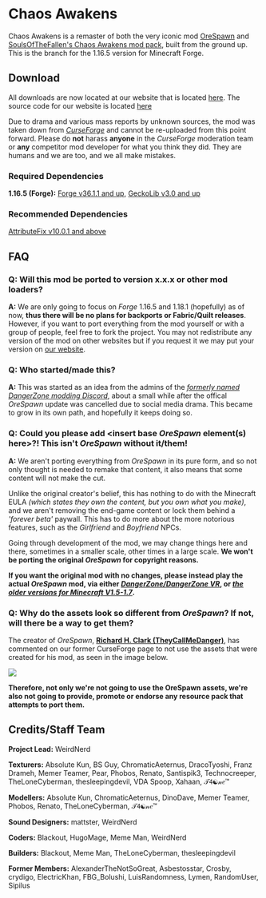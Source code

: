 # Chaos Awakens
Chaos Awakens is a remaster of both the very iconic mod [OreSpawn](https://www.orespawn.com/download/) and [SoulsOfTheFallen's Chaos Awakens mod pack](https://web.archive.org/web/20180314164908/http://www.dangerzonegame.net/mods.html), built from the ground up. This is the branch for the 1.16.5 version for Minecraft Forge.

## Download
All downloads are now located at our website that is located [here](https://chaosawakens.github.io/?#downloadsDiv). The source code for our website is located [here](https://github.com/ChaosAwakens/chaosawakens.github.io)

Due to drama and various mass reports by unknown sources, the mod was taken down from [*CurseForge*](https://www.curseforge.com/minecraft/mc-mods) and cannot be re-uploaded from this point forward. Please do **not** harass **anyone** in the *CurseForge* moderation team or **any** competitor mod developer for what you think they did. They are humans and we are too, and we all make mistakes.

### Required Dependencies
**1.16.5 (Forge):** [Forge v36.1.1 and up](https://files.minecraftforge.net/net/minecraftforge/forge/index_1.16.5.html), [GeckoLib v3.0 and up](https://www.curseforge.com/minecraft/mc-mods/geckolib/files/all?filter-game-version=1738749986%3a70886)
### Recommended Dependencies
[AttributeFix v10.0.1 and above](https://www.curseforge.com/minecraft/mc-mods/attributefix/files/all?filter-game-version=1738749986%3a70886)

## FAQ
### Q: Will this mod be ported to version x.x.x or other mod loaders?
**A:** We are only going to focus on *Forge* 1.16.5 and 1.18.1 (hopefully) as of now, **thus there will be no plans for backports or Fabric/Quilt releases**. However, if you want to port everything from the mod yourself or with a group of people, feel free to fork the project. You may not redistribute any version of the mod on other websites but if you request it we may put your version on [our website](https://chaosawakens.github.io/?#downloadsDiv).

### Q: Who started/made this?
**A:** This was started as an idea from the admins of the [*formerly named DangerZone modding Discord*](https://discord.gg/hs6FJEDtMd), about a small while after the offical *OreSpawn* update was cancelled due to social media drama. This became to grow in its own path, and hopefully it keeps doing so.

### Q: Could you please add \<insert base *OreSpawn* element(s) here\>?! This isn't *OreSpawn* without it/them!
**A:** We aren't porting everything from *OreSpawn* in its pure form, and so not only thought is needed to remake that content, it also means that some content will not make the cut.

Unlike the original creator's belief, this has nothing to do with the Minecraft EULA *(which states they own the content, but you own what you make)*, and we aren't removing the end-game content or lock them behind a *'forever beta'* paywall. This has to do more about the more notorious features, such as the *Girlfriend* and *Boyfriend* NPCs.

Going through development of the mod, we may change things here and there, sometimes in a smaller scale, other times in a large scale. __We won't be porting the original *OreSpawn* for copyright reasons.__

__If you want the original mod with no changes, please instead play the actual *OreSpawn* mod, via either [*DangerZone/DangerZone VR*](https://www.orespawn.com/download/), or [*the older versions for Minecraft V1.5-1.7*](https://dangerzone-archive.weebly.com/orespawn.html).__

### Q: Why do the assets look so different from *OreSpawn*? If not, will there be a way to get them?
The creator of *OreSpawn*, [**Richard H. Clark (TheyCallMeDanger)**](https://www.youtube.com/channel/UC_Tsf31uosncmWCICYO52Dw), has commented on our former CurseForge page to not use the assets that were created for his mod, as seen in the image below.

![](https://cdn.discordapp.com/attachments/836006424781914154/846513645580189706/unknown.png)

**Therefore, not only we're not going to use the OreSpawn assets, we're also not going to provide, promote or endorse any resource pack that attempts to port them.**

## Credits/Staff Team
**Project Lead:** WeirdNerd

**Texturers:** Absolute Kun, BS Guy, ChromaticAeternus, DracoTyoshi, Franz Drameh, Memer Teamer, Pear, Phobos, Renato, Santispik3, Technocreeper, TheLoneCyberman, thesleepingdevil, VDA Spoop, Xahaan, 𝒯𝟦☯𝓃𝑒™

**Modellers:** Absolute Kun, ChromaticAeternus, DinoDave, Memer Teamer, Phobos, Renato, TheLoneCyberman, 𝒯𝟦☯𝓃𝑒™

**Sound Designers:** mattster, WeirdNerd

**Coders:** Blackout, HugoMage, Meme Man, WeirdNerd

**Builders:** Blackout, Meme Man, TheLoneCyberman, thesleepingdevil

**Former Members:** AlexanderTheNotSoGreat, Asbestosstar, Crosby, crydigo, ElectricKhan, FBG_Bolushi, LuisRandomness, Lymen, RandomUser, Sipilus
